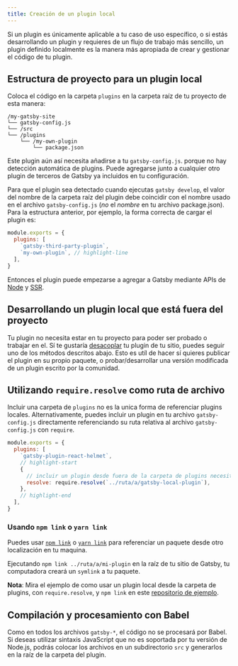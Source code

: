 ```yaml
---
title: Creación de un plugin local
---
```


Si un plugin es únicamente aplicable a tu caso de uso específico, o si estás desarrollando un plugin y requieres de un flujo de trabajo más sencillo, un plugin definido localmente es la manera más apropiada de crear y gestionar el código de tu plugin.

## Estructura de proyecto para un plugin local

Coloca el código en la carpeta `plugins` en la carpeta raíz de tu proyecto de esta manera:

```text
/my-gatsby-site
└── gatsby-config.js
└── /src
└── /plugins
    └── /my-own-plugin
        └── package.json
```

Este plugin aún así necesita añadirse a tu `gatsby-config.js`. porque no hay detección automática de plugins. Puede agregarse junto a cualquier otro plugin de terceros de Gatsby ya incluidos en tu configuración.

Para que el plugin sea detectado cuando ejecutas `gatsby develop`, el valor del nombre de la carpeta raíz del plugin debe coincidir con el nombre usado en el archivo `gatsby-config.js` (_no_ el _nombre_ en tu archivo package.json). Para la estructura anterior, por ejemplo, la forma correcta de cargar el plugin es:

```javascript:title=gatsby-config.js
module.exports = {
  plugins: [
    `gatsby-third-party-plugin`,
    `my-own-plugin`, // highlight-line
  ],
}
```

Entonces el plugin puede empezarse a agregar a Gatsby mediante APIs de [Node](/docs/node-apis/) y [SSR](/docs/ssr-apis/).

## Desarrollando un plugin local que está fuera del proyecto

Tu plugin no necesita estar en tu proyecto para poder ser probado o trabajar en el. Sí te gustaría [desacoplar](/docs/glossary#decoupled) tu plugin de tu sitio, puedes seguir uno de los métodos descritos abajo. Esto es utíl de hacer sí quieres publicar el plugin en su propio paquete, o probar/desarrollar una versión modificada de un plugin escrito por la comunidad.

## Utilizando `require.resolve` como ruta de archivo

Incluir una carpeta de `plugins` no es la unica forma de referenciar plugins locales. Alternativamente, puedes incluir un plugin en tu archivo `gatsby-config.js` directamente referenciando su ruta relativa al archivo `gatsby-config.js` con `require`.

```javascript:title=gatsby-config.js
module.exports = {
  plugins: [
    `gatsby-plugin-react-helmet`,
    // highlight-start
    {
      // incluir un plugin desde fuera de la carpeta de plugins necesita la ruta al plugin
      resolve: require.resolve(`../ruta/a/gatsby-local-plugin`),
    },
    // highlight-end
  ],
}
```

### Usando `npm link` o `yarn link`

Puedes usar [`npm link`](https://docs.npmjs.com/cli/link.html) o [`yarn link`](https://yarnpkg.com/lang/en/docs/cli/link/) para referenciar un paquete desde otro localización en tu maquina.

Ejecutando `npm link ../ruta/a/mi-plugin` en la raíz de tu sitio de Gatsby, tu computadora creará un `symlink` a tu paquete.

**Nota**: Mira el ejemplo de como usar un plugin local desde la carpeta de plugins, con `require.resolve`, y `npm link` en este [repositorio de ejemplo](https://github.com/gatsbyjs/gatsby/tree/master/examples/using-multiple-local-plugins).

## Compilación y procesamiento con Babel

Como en todos los archivos `gatsby-*`, el código no se procesará por Babel. Si
deseas utilizar sintaxis JavaScript que no es soportada por tu versión de Node.js,
podrás colocar los archivos en un subdirectorio `src` y generarlos en la raíz de
la carpeta del plugin.
